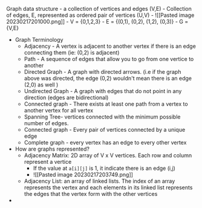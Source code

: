 Graph data structure - a collection of vertices and edges (V,E)
	- Collection of edges, E, represented as ordered pair of vertices (U,V)
	- ![[Pasted image 20230217201000.png]]
	- V = {0,1,2,3}
	- E = {(0,1), (0,2), (1,2), (0,3)}
	- G = {V,E} 
- Graph Terminology
	- Adjacency - A vertex is adjacent to another vertex if there is an edge connecting them (ie: (0,2) is adjacent)
	- Path - A sequence of edges that allow you to go from one vertice to another
	- Directed Graph - A graph with directed arrows. (i.e if the graph above was directed, the edge (0,2) wouldn't mean there is an edge (2,0) as well )
	- Undirected Graph - A graph with edges that do not point in any direction (edges are bidirectional)
	- Connected graph - There exists at least one path from a vertex to another vertex for all vertex
	- Spanning Tree- vertices connected with the minimum possible number of edges. 
	- Connected graph - Every pair of vertices connected by a unique edge 
	- Complete graph - every vertex has an edge to every other vertex 
- How are graphs represented? 
	- Adjacency Matrix: 2D array of V x V vertices. Each row and column represent a vertice
		- If the value at `a[i][j]` is 1, it indicate there is an edge (i,j) 
		- ![[Pasted image 20230217203749.png]]
	-  Adjacency List: an array of linked lists. The index of an array represents the vertex and each elements in its linked list represents the edges that the vertex form with the other vertices 
- 